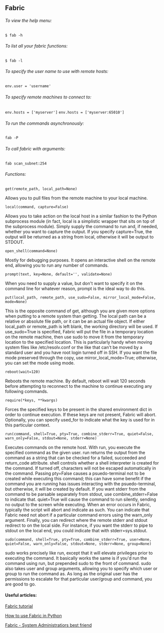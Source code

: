 ## Fabric

###### To view the help menu:
  `$ fab -h`

###### To list all your fabric functions:
  `$ fab -l`

###### To specify the user name to use with remote hosts:
  `env.user = 'username'`

###### To specify remote machines to connect to:
  `env.hosts = ['myserver']`
  `env.hosts = ['myserver:65010']`

###### To run the commands asynchronously:
  `fab -P`

###### To call fabric with arguments:
  `fab scan_subnet:254`


###### Functions:
	get(remote_path, local_path=None)
Allows you to pull files from the remote machine to your local machine.

    local(command, capture=False)
Allows you to take action on the local host in a similar fashion to the Python subprocess module (in fact, local is a simplistic wrapper that sits on top of the subprocess module). Simply supply the command to run and, if needed, 	whether you want to capture the output. If you specify capture=True, the output will be returned as a string from local, otherwise it will be output to STDOUT.

    open_shell(command=None)
Mostly for debugging purposes. It opens an interactive shell on the remote end, allowing you to run any number of commands.

    prompt(text, key=None, default='', validate=None)
When you need to supply a value, but don't want to specify it on the command line for whatever reason, prompt is the ideal way to do this.

    put(local_path, remote_path, use_sudo=False, mirror_local_mode=False, mode=None)
This is the opposite command of get, although you are given more options when putting to a remote system than getting. The local path can be a relative or absolute file path, or it can be an actual file object. If either local_path or remote_path is left blank, the working directory will be used. If use_sudo=True is specified, Fabric will put the file in a temporary location on the remote machine, then use sudo to move it from the temporary location to the specified location. This is particularly handy when moving system files like /etc/resolv.conf or the like that can't be moved by a standard user and you have root login turned off in SSH. If you want the file mode preserved through the copy, use mirror_local_mode=True; otherwise, you can set the mode using mode.

    reboot(wait=120)
Reboots the remote machine. By default, reboot will wait 120 seconds before attempting to reconnect to the machine to continue executing any following commands.

    require(*keys, **kwargs)
Forces the specified keys to be present in the shared environment dict in order to continue execution. If these keys are not present, Fabric will abort. Optionally, you can specify used_for to indicate what the key is used for in this particular context.

    run(command, shell=True, pty=True, combine_stderr=True, quiet=False, warn_only=False, stdout=None, stderr=None)
Executes commands on the remote host. With run, you execute the specified command as the given user. run returns the output from the command as a string that can be checked for a failed, succeeded and return_code attribute. shell controls whether a shell interpreter is created for the command. If turned off, characters will not be escaped automatically in the command. Passing pty=False causes a psuedo-terminal not to be created while executing this command; this can have some benefit if the command you are running has issues interacting with the psuedo-terminal, but otherwise, it will be created by default. If you want stderr from the command to be parsable separately from stdout, use combine_stderr=False to indicate that. quiet=True will cause the command to run silently, sending no output to the screen while executing. When an error occurs in Fabric, typically the script will abort and indicate as such. You can indicate that Fabric need not abort if a particular command errors using the warn_only argument. Finally, you can redirect where the remote stderr and stdout redirect to on the local side. For instance, if you want the stderr to pipe to stdout on the local end, you could indicate that with stderr=sys.stdout.

    sudo(command, shell=True, pty=True, combine_stderr=True, user=None, quiet=False, warn_only=False, stdout=None, stderr=None, group=None)
sudo works precisely like run, except that it will elevate privileges prior to executing the command. It basically works the same is if you'd run the command using run, but prepended sudo to the front of command. sudo also takes user and group arguments, allowing you to specify which user or group to run the command as. As long as the original user has the permissions to escalate for that particular user/group and command, you are good to go.

#### Useful articles:
[Fabric tutorial](http://awaseroot.wordpress.com/2012/04/23/fabric-tutorial-1-take-command-of-your-network/)

[How to use Fabric in Python](http://www.pythonforbeginners.com/systems-programming/how-to-use-fabric-in-python/)

[Fabric - System Administratiors best friend](http://www.linuxjournal.com/content/fabric-system-administrators-best-friend)